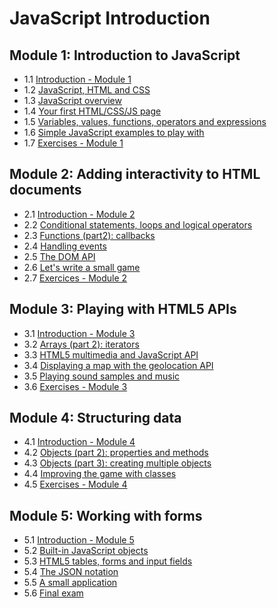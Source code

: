 # JavaScript Introduction

## Module 1: Introduction to JavaScript

+ 1.1 [Introduction - Module 1](01a-JSIntro.md)
+ 1.2 [JavaScript, HTML and CSS](01b-JSIntro.md)
+ 1.3 [JavaScript overview](01c-JSIntro.md)
+ 1.4 [Your first HTML/CSS/JS page](01d-JSIntro.md)
+ 1.5 [Variables, values, functions, operators and expressions](01e-JSIntro.md)
+ 1.6 [Simple JavaScript examples to play with](01f-JSIntro.md)
+ 1.7 [Exercises - Module 1](01g-JSIntro.md)


## Module 2: Adding interactivity to HTML documents

+ 2.1 [Introduction - Module 2](02a-Interact.md)
+ 2.2 [Conditional statements, loops and logical operators](02b-Interact.md)
+ 2.3 [Functions (part2): callbacks](02c-Interact.md)
+ 2.4 [Handling events](02d-Interact.md)
+ 2.5 [The DOM API](02e-Interact.md)
+ 2.6 [Let's write a small game](02f-Interact.md)
+ 2.7 [Exercices - Module 2](02g-Interact.md)


## Module 3: Playing with HTML5 APIs

+ 3.1 [Introduction - Module 3](03a-HTML5API.md)
+ 3.2 [Arrays (part 2): iterators](03b-HTML5API.md)
+ 3.3 [HTML5 multimedia and JavaScript API](03c-HTML5API.md)
+ 3.4 [Displaying a map with the geolocation API](03d-HTML5API.md)
+ 3.5 [Playing sound samples and music](03e-HTML5API.md)
+ 3.6 [Exercises - Module 3](03f-HTML5API.md)


## Module 4: Structuring data

+ 4.1 [Introduction - Module 4](04a-StructureData.md)
+ 4.2 [Objects (part 2): properties and methods](04b-StructureData.md)
+ 4.3 [Objects (part 3): creating multiple objects](04c-StructureData.md)
+ 4.4 [Improving the game with classes](04d-StructureData.md)
+ 4.5 [Exercises - Module 4](04e-StructureData.md)


## Module 5: Working with forms

+ 5.1 [Introduction - Module 5](05a-Forms.md)
+ 5.2 [Built-in JavaScript objects](05b-Forms.md)
+ 5.3 [HTML5 tables, forms and input fields](05c-Forms.md)
+ 5.4 [The JSON notation](05d-Forms.md)
+ 5.5 [A small application](05e-Forms.md)
+ 5.6 [Final exam](05f-Forms.md)

